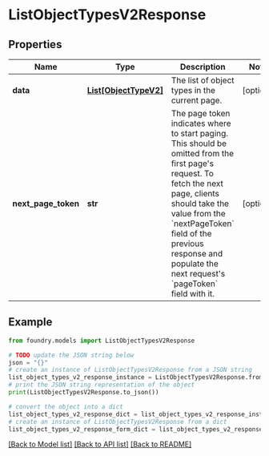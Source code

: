 # ListObjectTypesV2Response

## Properties

Name | Type | Description | Notes
------------ | ------------- | ------------- | -------------
**data** | [**List\[ObjectTypeV2\]**](ObjectTypeV2.md) | The list of object types in the current page. | \[optional\]
**next_page_token** | **str** | The page token indicates where to start paging. This should be omitted from the first page's request. To fetch the next page, clients should take the value from the \`nextPageToken\` field of the previous response and populate the next request's \`pageToken\` field with it.  | \[optional\]

## Example

```python
from foundry.models import ListObjectTypesV2Response

# TODO update the JSON string below
json = "{}"
# create an instance of ListObjectTypesV2Response from a JSON string
list_object_types_v2_response_instance = ListObjectTypesV2Response.from_json(json)
# print the JSON string representation of the object
print(ListObjectTypesV2Response.to_json())

# convert the object into a dict
list_object_types_v2_response_dict = list_object_types_v2_response_instance.to_dict()
# create an instance of ListObjectTypesV2Response from a dict
list_object_types_v2_response_form_dict = list_object_types_v2_response.from_dict(list_object_types_v2_response_dict)
```

[\[Back to Model list\]](../README.md#documentation-for-models) [\[Back to API list\]](../README.md#documentation-for-api-endpoints) [\[Back to README\]](../README.md)
